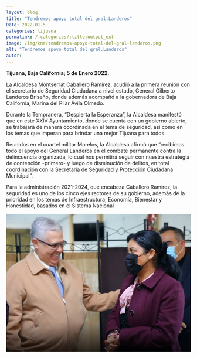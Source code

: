 ```yaml
---
layout: blog
title: "Tendremos apoyo total del gral.Landeros"
Date: 2022-01-5
categories: tijuana
permalink: /:categories/:title:output_ext
image: /img/cnr/tendremos-apoyo-total-del-gral-landeros.png
alt: "Tendremos apoyo total del gral.Landeros"
autor:
---
```


**Tijuana, Baja California; 5 de Enero 2022.** 

La Alcaldesa Montserrat Caballero Ramírez, acudió a la primera reunión con el secretario de Seguridad Ciudadana a nivel estado, General Gilberto Landeros Briseño, donde además acompañó a la gobernadora de Baja California, Marina del Pilar Ávila Olmedo.

Durante la Tempranera, “Despierta la Esperanza”, la Alcaldesa manifestó que en este XXlV Ayuntamiento, donde se cuenta con un gobierno abierto, se trabajará de manera coordinada en el tema de seguridad, así como en los temas que imperan para brindar una mejor Tijuana para todos.

Reunidos en el cuartel militar Morelos, la Alcaldesa afirmó que “recibimos todo el apoyo del General Landeros en el combate permanente contra la delincuencia organizada, lo cual nos permitirá seguir con nuestra estrategia de contención -primero- y luego de disminución de delitos, en total coordinación con la Secretaría de Seguridad y Protección Ciudadana Municipal”.

Para la administración 2021-2024, que encabeza Caballero Ramírez, la seguridad es uno de los cinco ejes rectores de su gobierno, además de la prioridad en los temas de Infraestructura, Economía, Bienestar y Honestidad, basados en el Sistema Nacional

<div id="carouselExampleSlidesOnly" class="carousel slide" data-ride="carousel">
  <div class="carousel-inner">
    <div class="carousel-item active">
       <img class="d-block w-100" src="/img/cnr/tendremos-apoyo-total-del-gral-landeros.png" loading="lazy"  alt="Tendremos apoyo total del gral.Landeros">
    </div>
  </div>
</div>